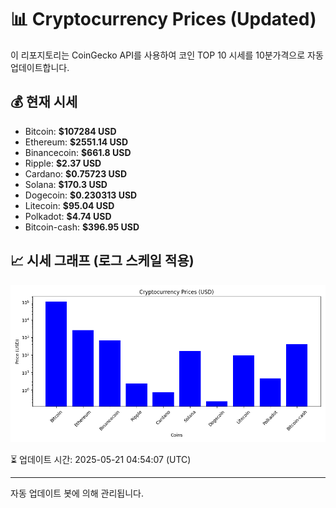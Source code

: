 
# 📊 Cryptocurrency Prices (Updated)

이 리포지토리는 CoinGecko API를 사용하여 코인 TOP 10 시세를 10분가격으로 자동 업데이트합니다.

## 💰 현재 시세
- Bitcoin: **$107284 USD**
- Ethereum: **$2551.14 USD**
- Binancecoin: **$661.8 USD**
- Ripple: **$2.37 USD**
- Cardano: **$0.75723 USD**
- Solana: **$170.3 USD**
- Dogecoin: **$0.230313 USD**
- Litecoin: **$95.04 USD**
- Polkadot: **$4.74 USD**
- Bitcoin-cash: **$396.95 USD**

## 📈 시세 그래프 (로그 스케일 적용)
![Crypto Prices](crypto_prices.png)

⏳ 업데이트 시간: 2025-05-21 04:54:07 (UTC)

---
자동 업데이트 봇에 의해 관리됩니다.
